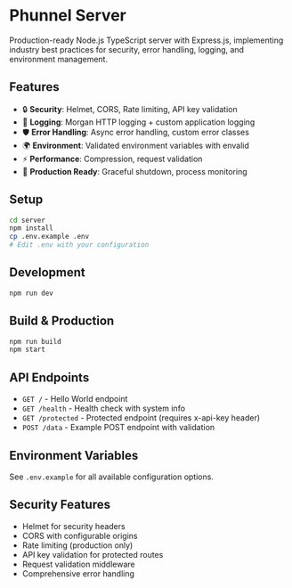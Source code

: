 # Phunnel Server

Production-ready Node.js TypeScript server with Express.js, implementing industry best practices for security, error handling, logging, and environment management.

## Features

- 🔒 **Security**: Helmet, CORS, Rate limiting, API key validation
- 📝 **Logging**: Morgan HTTP logging + custom application logging
- 🛡️ **Error Handling**: Async error handling, custom error classes
- 🌍 **Environment**: Validated environment variables with envalid
- ⚡ **Performance**: Compression, request validation
- 🚀 **Production Ready**: Graceful shutdown, process monitoring

## Setup

```bash
cd server
npm install
cp .env.example .env
# Edit .env with your configuration
```

## Development

```bash
npm run dev
```

## Build & Production

```bash
npm run build
npm start
```

## API Endpoints

- `GET /` - Hello World endpoint
- `GET /health` - Health check with system info
- `GET /protected` - Protected endpoint (requires x-api-key header)
- `POST /data` - Example POST endpoint with validation

## Environment Variables

See `.env.example` for all available configuration options.

## Security Features

- Helmet for security headers
- CORS with configurable origins
- Rate limiting (production only)
- API key validation for protected routes
- Request validation middleware
- Comprehensive error handling